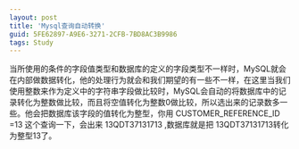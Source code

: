 ```yaml
---
layout: post
title: 'Mysql查询自动转换'
guid: 5FE62897-A9E6-3271-2CFB-7BD8AC3B9986
tags: Study
---
```

当所使用的条件的字段值类型和数据库的定义的字段类型不一样时，MySQL就会在内部做数据转化，他的处理行为就会和我们期望的有一些不一样，在这里当我们使用整数来作为定义中的字符串字段做比较时，MySQL会自动的将数据库中的记录转化为整数做比较，而且将空值转化为整数0做比较，所以选出来的记录数多一些。他会把数据库该字段的值转化为整型，你用 CUSTOMER_REFERENCE_ID =13 这个查询一下，会出来 13QDT37131713 ,数据库就是把 13QDT37131713转化为整型13了。
